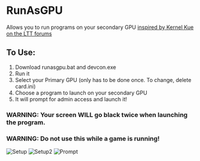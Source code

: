 # RunAsGPU
Allows you to run programs on your secondary GPU [inspired by Kernel Kue on the LTT forums](https://linustechtips.com/main/topic/940423-setting-2nd-gpu-as-power-saving-in-graphics-settings-on-windows-10/)

## To Use:
1. Download runasgpu.bat and devcon.exe
2. Run it
3. Select your Primary GPU (only has to be done once. To change, delete card.ini)
4. Choose a program to launch on your secondary GPU
5. It will prompt for admin access and launch it!

### WARNING: Your screen WILL go black twice when launching the program.
### WARNING: Do not use this while a game is running!

![Setup](https://i.imgur.com/M14r6yW.png)
![Setup2](https://i.imgur.com/ywxtSTN.png)
![Prompt](https://i.imgur.com/y6U0AvM.png)
